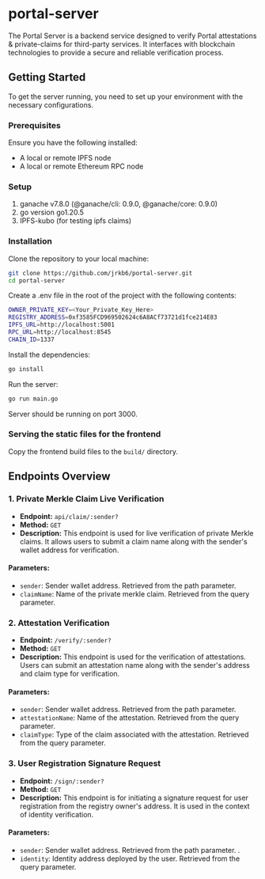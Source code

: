 # portal-server

The Portal Server is a backend service designed to verify Portal attestations & private-claims for third-party services. It interfaces with blockchain technologies to provide a secure and reliable verification process.

## Getting Started

To get the server running, you need to set up your environment with the necessary configurations.

### Prerequisites

Ensure you have the following installed:
- A local or remote IPFS node
- A local or remote Ethereum RPC node
### Setup
1. ganache v7.8.0 (@ganache/cli: 0.9.0, @ganache/core: 0.9.0)
2. go version go1.20.5
3. IPFS-kubo (for testing ipfs claims)

### Installation

Clone the repository to your local machine:

```bash
git clone https://github.com/jrkb6/portal-server.git
cd portal-server

```
Create a .env file in the root of the project with the following contents:
```bash
OWNER_PRIVATE_KEY=<Your_Private_Key_Here>
REGISTRY_ADDRESS=0xf3585FCD969502624c6A8ACf73721d1fce214E83
IPFS_URL=http://localhost:5001
RPC_URL=http://localhost:8545
CHAIN_ID=1337
```
Install the dependencies:
```bash
go install
```
Run the server:
```bash
go run main.go
```
Server should be running on port 3000.
### Serving the static files for the frontend
Copy the frontend build files to the `build/` directory.


## Endpoints Overview

### 1. Private Merkle Claim Live Verification

- **Endpoint:** `api/claim/:sender?`
- **Method:** `GET`
- **Description:** This endpoint is used for live verification of private Merkle claims. It allows users to submit a claim name along with the sender's wallet address for verification.

#### Parameters:
- `sender`: Sender wallet address. Retrieved from the path parameter. 
- `claimName`: Name of the private merkle claim. Retrieved from the query parameter.

### 2. Attestation Verification

- **Endpoint:** `/verify/:sender?`
- **Method:** `GET`
- **Description:** This endpoint is used for the verification of attestations. Users can submit an attestation name along with the sender's address and claim type for verification.

#### Parameters:
- `sender`: Sender wallet address. Retrieved from the path parameter.
- `attestationName`: Name of the attestation. Retrieved from the query parameter.
- `claimType`: Type of the claim associated with the attestation. Retrieved from the query parameter.

### 3. User Registration Signature Request

- **Endpoint:** `/sign/:sender?`
- **Method:** `GET`
- **Description:** This endpoint is for initiating a signature request for user registration from the registry owner's address. It is used in the context of identity verification.

#### Parameters:
- `sender`: Sender wallet address. Retrieved from the path parameter. .
- `identity`: Identity address deployed by the user. Retrieved from the query parameter.



